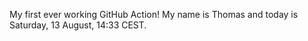 My first ever working GitHub Action!
My name is Thomas and today is Saturday, 13 August, 14:33 CEST. 
